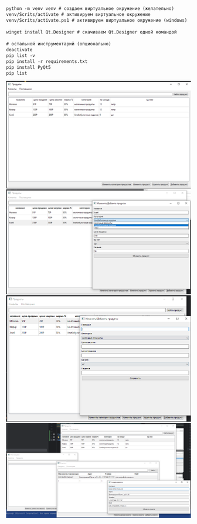 ```shell
python -m venv venv # создаем виртуальное окружение (желательно)
venv/Scrits/activate # активируем виртуальное окружение
venv/Scrits/activate.ps1 # активируем виртуальное окружение (windows)

winget install Qt.Designer # скачиваем Qt.Designer одной командой

# остальной инструментарий (опционально)
deactivate
pip list -v
pip install -r requirements.txt
pip install PyQt5
pip list
```

![img_2.png](./readme/img_2.png)
![img_3.png](./readme/img_3.png)
![img_4.png](./readme/img_4.png)
![img_5.png](./readme/img_5.png)